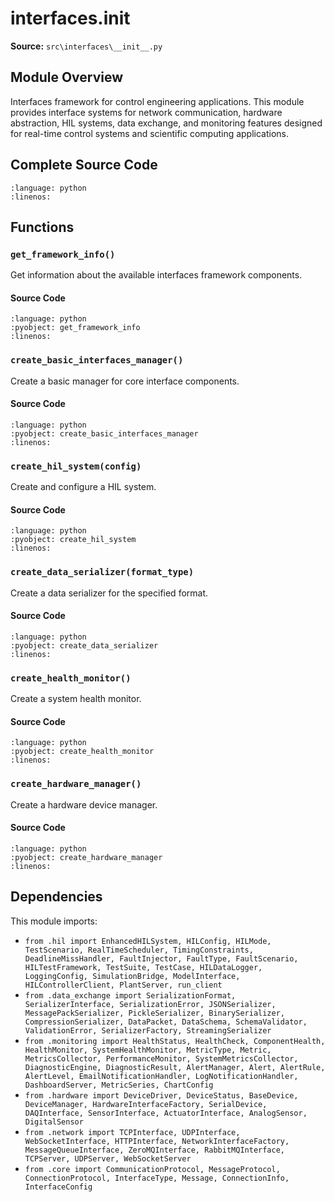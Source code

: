# interfaces.__init__

**Source:** `src\interfaces\__init__.py`

## Module Overview

Interfaces framework for control engineering applications.
This module provides interface systems for network communication, hardware abstraction,
HIL systems, data exchange, and monitoring features designed for real-time
control systems and scientific computing applications.

## Complete Source Code

```{literalinclude} ../../../src/interfaces/__init__.py
:language: python
:linenos:
```



## Functions

### `get_framework_info()`

Get information about the available interfaces framework components.

#### Source Code

```{literalinclude} ../../../src/interfaces/__init__.py
:language: python
:pyobject: get_framework_info
:linenos:
```



### `create_basic_interfaces_manager()`

Create a basic manager for core interface components.

#### Source Code

```{literalinclude} ../../../src/interfaces/__init__.py
:language: python
:pyobject: create_basic_interfaces_manager
:linenos:
```



### `create_hil_system(config)`

Create and configure a HIL system.

#### Source Code

```{literalinclude} ../../../src/interfaces/__init__.py
:language: python
:pyobject: create_hil_system
:linenos:
```



### `create_data_serializer(format_type)`

Create a data serializer for the specified format.

#### Source Code

```{literalinclude} ../../../src/interfaces/__init__.py
:language: python
:pyobject: create_data_serializer
:linenos:
```



### `create_health_monitor()`

Create a system health monitor.

#### Source Code

```{literalinclude} ../../../src/interfaces/__init__.py
:language: python
:pyobject: create_health_monitor
:linenos:
```



### `create_hardware_manager()`

Create a hardware device manager.

#### Source Code

```{literalinclude} ../../../src/interfaces/__init__.py
:language: python
:pyobject: create_hardware_manager
:linenos:
```



## Dependencies

This module imports:

- `from .hil import EnhancedHILSystem, HILConfig, HILMode, TestScenario, RealTimeScheduler, TimingConstraints, DeadlineMissHandler, FaultInjector, FaultType, FaultScenario, HILTestFramework, TestSuite, TestCase, HILDataLogger, LoggingConfig, SimulationBridge, ModelInterface, HILControllerClient, PlantServer, run_client`
- `from .data_exchange import SerializationFormat, SerializerInterface, SerializationError, JSONSerializer, MessagePackSerializer, PickleSerializer, BinarySerializer, CompressionSerializer, DataPacket, DataSchema, SchemaValidator, ValidationError, SerializerFactory, StreamingSerializer`
- `from .monitoring import HealthStatus, HealthCheck, ComponentHealth, HealthMonitor, SystemHealthMonitor, MetricType, Metric, MetricsCollector, PerformanceMonitor, SystemMetricsCollector, DiagnosticEngine, DiagnosticResult, AlertManager, Alert, AlertRule, AlertLevel, EmailNotificationHandler, LogNotificationHandler, DashboardServer, MetricSeries, ChartConfig`
- `from .hardware import DeviceDriver, DeviceStatus, BaseDevice, DeviceManager, HardwareInterfaceFactory, SerialDevice, DAQInterface, SensorInterface, ActuatorInterface, AnalogSensor, DigitalSensor`
- `from .network import TCPInterface, UDPInterface, WebSocketInterface, HTTPInterface, NetworkInterfaceFactory, MessageQueueInterface, ZeroMQInterface, RabbitMQInterface, TCPServer, UDPServer, WebSocketServer`
- `from .core import CommunicationProtocol, MessageProtocol, ConnectionProtocol, InterfaceType, Message, ConnectionInfo, InterfaceConfig`
